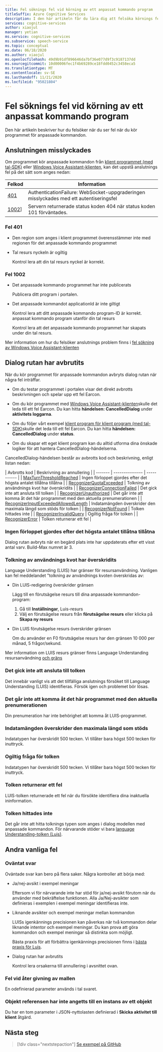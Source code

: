 ```yaml
---
title: Fel söknings fel vid körning av ett anpassat kommando program
titleSuffix: Azure Cognitive Services
description: I den här artikeln får du lära dig att felsöka körnings fel i ett program för anpassade kommandon.
services: cognitive-services
author: xiaojul
manager: yetian
ms.service: cognitive-services
ms.subservice: speech-service
ms.topic: conceptual
ms.date: 06/18/2020
ms.author: xiaojul
ms.openlocfilehash: 49d9b91df896646da7bf36e077d9f3c9187137dd
ms.sourcegitcommit: 10d00006fec1f4b69289ce18fdd0452c3458eca5
ms.translationtype: MT
ms.contentlocale: sv-SE
ms.lasthandoff: 11/21/2020
ms.locfileid: "95021804"
---
```

# <a name="debug-errors-when-running-a-custom-commands-application"></a>Fel söknings fel vid körning av ett anpassat kommando program

Den här artikeln beskriver hur du felsöker när du ser fel när du kör programmet för anpassade kommandon. 

## <a name="connection-failed"></a>Anslutningen misslyckades

Om programmet kör anpassade kommandon från [klient programmet (med tal-SDK)](./how-to-custom-commands-setup-speech-sdk.md) eller [Windows Voice Assistant-klienten](./how-to-custom-commands-developer-flow-test.md), kan det uppstå anslutnings fel på det sätt som anges nedan:

| Felkod | Information |
| ------- | -------- |
| [401](#error-401) | AuthenticationFailure: WebSocket-uppgraderingen misslyckades med ett autentiseringsfel |
| [1002](#error-1002)] | Servern returnerade status koden 404 när status koden 101 förväntades. |

### <a name="error-401"></a>Fel 401
- Den region som anges i klient programmet överensstämmer inte med regionen för det anpassade kommando programmet

- Tal resurs nyckeln är ogiltig
    
    Kontrol lera att din tal resurs nyckel är korrekt.

### <a name="error-1002"></a>Fel 1002 
- Det anpassade kommando programmet har inte publicerats
    
    Publicera ditt program i portalen.

- Det anpassade kommandot applicationId är inte giltigt

    Kontrol lera att ditt anpassade kommando program-ID är korrekt.
 anpassat kommando program utanför din tal resurs

    Kontrol lera att det anpassade kommando programmet har skapats under din tal resurs.

Mer information om hur du felsöker anslutnings problem finns i [fel sökning av Windows Voice Assistant-klienten](https://github.com/Azure-Samples/Cognitive-Services-Voice-Assistant/tree/master/clients/csharp-wpf#troubleshooting)


## <a name="dialog-is-canceled"></a>Dialog rutan har avbrutits

När du kör programmet för anpassade kommandon avbryts dialog rutan när några fel inträffar.

- Om du testar programmet i portalen visar det direkt avbrotts beskrivningen och spelar upp ett fel Earcon. 

- Om du kör programmet med [Windows Voice Assistant-klienten](./how-to-custom-commands-developer-flow-test.md)skulle det leda till ett fel Earcon. Du kan hitta **händelsen: CancelledDialog** under **aktivitets loggarna**.

- Om du följer vårt exempel [klient program för klient program (med tal-SDK)](./how-to-custom-commands-setup-speech-sdk.md)skulle det leda till ett fel Earcon. Du kan hitta **händelsen: CancelledDialog** under **status**.

- Om du skapar ett eget klient program kan du alltid utforma dina önskade logiker för att hantera CancelledDialog-händelserna.

CancelledDialog-händelsen består av avbrotts kod och beskrivning, enligt listan nedan:

| Avbrotts kod | Beskrivning av annullering |
| ------- | --------------- | ----------- |
| [MaxTurnThresholdReached](#no-progress-was-made-after-the-max-number-of-turns-allowed) | Ingen förloppet gjordes efter det högsta antalet tillåtna tillåtna |
| [RecognizerQuotaExceeded](#recognizer-usage-quota-exceeded) | Tolkning av användnings kvot har överskridits |
| [RecognizerConnectionFailed](#connection-to-the-recognizer-failed) | Det gick inte att ansluta till tolken |
| [RecognizerUnauthorized](#this-application-cannot-be-accessed-with-the-current-subscription) | Det går inte att komma åt det här programmet med den aktuella prenumerationen |
| [RecognizerInputExceededAllowedLength](#input-exceeds-the-maximum-supported-length) | Indatamängden överskrider den maximala längd som stöds för tolken |
| [RecognizerNotFound](#recognizer-not-found) | Tolken hittades inte |
| [RecognizerInvalidQuery](#invalid-query-for-the-recognizer) | Ogiltig fråga för tolken |
| [RecognizerError](#recognizer-return-an-error) | Tolken returnerar ett fel |

### <a name="no-progress-was-made-after-the-max-number-of-turns-allowed"></a>Ingen förloppet gjordes efter det högsta antalet tillåtna tillåtna
Dialog rutan avbryts när en begärd plats inte har uppdaterats efter ett visst antal varv. Build-Max numret är 3.

### <a name="recognizer-usage-quota-exceeded"></a>Tolkning av användnings kvot har överskridits
Language Understanding (LUIS) har gränser för resursanvändning. Vanligen kan fel meddelandet "tolkning av användnings kvoten överskridas av: 
- Din LUIS-redigering överskrider gränsen

    Lägg till en förutsägelse resurs till dina anpassade kommandon-program: 
    1. Gå till **Inställningar**, Luis-resurs
    1. Välj en förutsägelse resurs från **förutsägelse resurs** eller klicka på **Skapa ny resurs** 

- Din LUIS förutsägelse resurs överskrider gränsen

    Om du använder en F0 förutsägelse resurs har den gränsen 10 000 per månad, 5 frågor/sekund.

Mer information om LUIS resurs gränser finns Language Understanding resursanvändning [och gräns](../luis/luis-limits.md#resource-usage-and-limits)

### <a name="connection-to-the-recognizer-failed"></a>Det gick inte att ansluta till tolken
Det innebär vanligt vis att det tillfälliga anslutnings försöket till Language Understanding (LUIS) identifieras. Försök igen och problemet bör lösas.

### <a name="this-application-cannot-be-accessed-with-the-current-subscription"></a>Det går inte att komma åt det här programmet med den aktuella prenumerationen
Din prenumeration har inte behörighet att komma åt LUIS-programmet. 

### <a name="input-exceeds-the-maximum-supported-length"></a>Indatamängden överskrider den maximala längd som stöds
Indatatypen har överskridit 500 tecken. Vi tillåter bara högst 500 tecken för inuttryck.

### <a name="invalid-query-for-the-recognizer"></a>Ogiltig fråga för tolken
Indatatypen har överskridit 500 tecken. Vi tillåter bara högst 500 tecken för inuttryck.

### <a name="recognizer-return-an-error"></a>Tolken returnerar ett fel
LUIS-tolken returnerade ett fel när du försökte identifiera dina inaktuella ininformation.

### <a name="recognizer-not-found"></a>Tolken hittades inte
Det går inte att hitta tolknings typen som anges i dialog modellen med anpassade kommandon. För närvarande stöder vi bara [language Understanding-tolken (Luis)](https://www.luis.ai/).

## <a name="other-common-errors"></a>Andra vanliga fel
### <a name="unexpected-response"></a>Oväntat svar
Oväntade svar kan bero på flera saker. Några kontroller att börja med:
- Ja/nej-avsikt i exempel meningar

    Eftersom vi för närvarande inte har stöd för ja/nej-avsikt förutom när du använder med bekräftelse funktionen. Alla Ja/Nej-avsikter som definieras i exemplen i exempel meningar identifieras inte.

- Liknande avsikter och exempel meningar mellan kommandon

    LUISs igenkännings precisionen kan påverkas när två kommandon delar liknande intentor och exempel meningar. Du kan prova att göra kommandon och exempel meningar så distinkta som möjligt.

    Bästa praxis för att förbättra igenkännings precisionen finns i [bästa praxis för Luis](../luis/luis-concept-best-practices.md).

- Dialog rutan har avbrutits
    
    Kontrol lera orsakerna till annullering i avsnittet ovan.

### <a name="error-while-rendering-the-template"></a>Fel vid åter givning av mallen
En odefinierad parameter används i tal svaret. 

### <a name="object-reference-not-set-to-an-instance-of-an-object"></a>Objekt referensen har inte angetts till en instans av ett objekt
Du har en tom parameter i JSON-nyttolasten definierad i **Skicka aktivitet till klient** åtgärd.

## <a name="next-steps"></a>Nästa steg

> [!div class="nextstepaction"]
> [Se exempel på GitHub](https://aka.ms/speech/cc-samples)